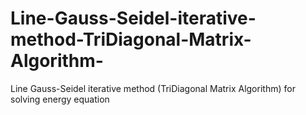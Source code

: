 # Line-Gauss-Seidel-iterative-method-TriDiagonal-Matrix-Algorithm-
Line Gauss-Seidel iterative method (TriDiagonal Matrix Algorithm) for solving energy equation
